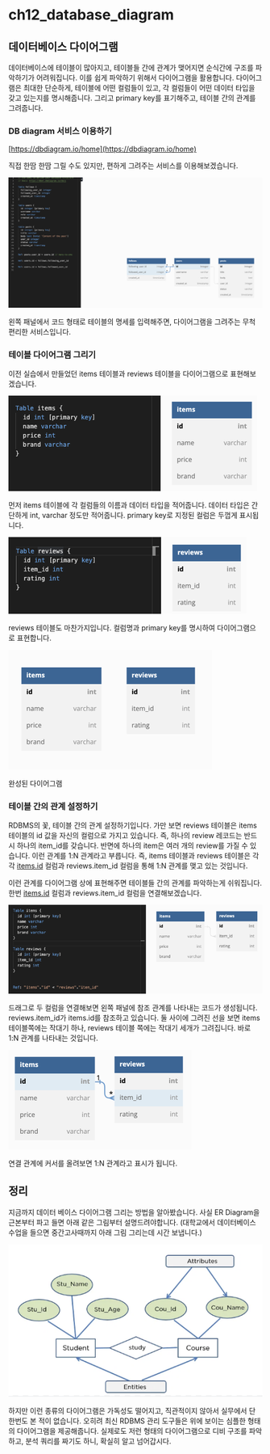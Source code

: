 # ch12_database_diagram

## 데이터베이스 다이어그램

데이터베이스에 테이블이 많아지고, 테이블들 간에 관계가 맺어지면 순식간에 구조를 파악하기가 어려워집니다. 이를 쉽게 파악하기 위해서 다이어그램을 활용합니다. 다이어그램은 최대한 단순하게, 테이블에 어떤 컬럼들이 있고, 각 컬럼들이 어떤 데이터 타입을 갖고 있는지를 명시해줍니다. 그리고 primary key를 표기해주고, 테이블 간의 관계를 그려줍니다.

### DB diagram 서비스 이용하기

[https://dbdiagram.io/home](https://dbdiagram.io/home)

직접 한땀 한땀 그릴 수도 있지만, 편하게 그려주는 서비스를 이용해보겠습니다.

![Untitled](ch10_database_diagram/Untitled.png)

왼쪽 패널에서 코드 형태로 테이블의 명세를 입력해주면, 다이어그램을 그려주는 무척 편리한 서비스입니다.

### 테이블 다이어그램 그리기

이전 실습에서 만들었던 items 테이블과 reviews 테이블을 다이어그램으로 표현해보겠습니다. 

![Untitled](ch10_database_diagram/Untitled%201.png)

먼저 items 테이블에 각 컬럼들의 이름과 데이터 타입을 적어줍니다. 데이터 타입은 간단하게 int, varchar 정도만 적어줍니다. primary key로 지정된 컬럼은 두껍게 표시됩니다.

![Untitled](ch10_database_diagram/Untitled%202.png)

reviews 테이블도 마찬가지입니다. 컬럼명과 primary key를 명시하여 다이어그램으로 표현합니다.

![완성된 다이어그램](ch10_database_diagram/Untitled%203.png)

완성된 다이어그램

### 테이블 간의 관계 설정하기

RDBMS의 꽃, 테이블 간의 관계 설정하기입니다. 가만 보면 reviews 테이블은 items 테이블의 id 값을 자신의 컬럼으로 가지고 있습니다. 즉, 하나의 review 레코드는 반드시 하나의 item_id를 갖습니다. 반면에 하나의 item은 여러 개의 review를 가질 수 있습니다. 이런 관계를 1:N 관계라고 부릅니다. 즉, items 테이블과 reviews 테이블은 각각 [items.id](http://items.id) 컬럼과 reviews.item_id 컬럼을 통해 1:N 관계를 맺고 있는 것입니다. 

이런 관계를 다이어그램 상에 표현해주면 테이블들 간의 관계를 파악하는게 쉬워집니다. 한번 [items.id](http://items.id) 컬럼과 reviews.item_id 컬럼을 연결해보겠습니다.

![Untitled](ch10_database_diagram/Untitled%204.png)

드래그로 두 컬럼을 연결해보면 왼쪽 패널에 참조 관계를 나타내는 코드가 생성됩니다. reviews.item_id가 items.id를 참조하고 있습니다. 둘 사이에 그려진 선을 보면 items 테이블쪽에는 작대기 하나, reviews 테이블 쪽에는 작대기 세개가 그려집니다. 바로 1:N 관계를 나타내는 것입니다.

![Untitled](ch10_database_diagram/Untitled%205.png)

연결 관계에 커서를 올려보면 1:N 관계라고 표시가 됩니다.

## 정리

지금까지 데이터 베이스 다이어그램 그리는 방법을 알아봤습니다. 사실 ER Diagram을 근본부터 파고 들면 아래 같은 그림부터 설명드려야합니다. (대학교에서 데이터베이스 수업을 들으면 중간고사때까지 아래 그림 그리는데 시간 보냅니다.)

![Untitled](ch10_database_diagram/Untitled%206.png)

하지만 이런 종류의 다이어그램은 가독성도 떨어지고, 직관적이지 않아서 실무에서 단 한번도 본 적이 없습니다. 오히려 최신 RDBMS 관리 도구들은 위에 보이는 심플한 형태의 다이어그램을 제공해줍니다. 실제로도 저런 형태의 다이어그램으로 디비 구조를 파악하고, 분석 쿼리를 짜기도 하니, 확실히 알고 넘어갑시다.